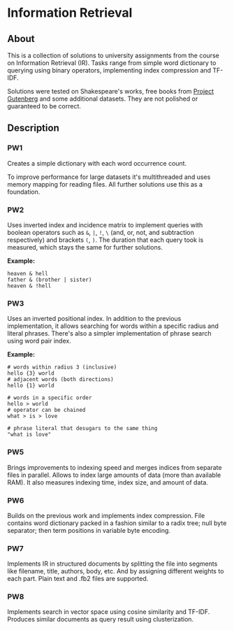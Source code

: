 # Information Retrieval

## About
This is a collection of solutions to university
assignments from the course on Information Retrieval (IR).
Tasks range from simple word dictionary to querying using binary operators, implementing index compression and TF-IDF.

Solutions were tested on Shakespeare's works, free books from
[Project Gutenberg](https://www.gutenberg.org/) and some
additional datasets. 
They are not polished or guaranteed to be correct.

## Description

### PW1
Creates a simple dictionary with each word occurrence count.

To improve performance for large datasets it's multithreaded and uses memory mapping for reading files. All further solutions use this as a foundation.

### PW2
Uses inverted index and incidence matrix to implement queries with boolean operators such as `&`, `|`, `!`, `\` (and, or, not, and subtraction respectively) and brackets `(`, `)`.
The duration that each query took is measured, which stays the same for further solutions.

**Example:**
```
heaven & hell
father & (brother | sister)
heaven & !hell 
```

### PW3
Uses an inverted positional index. In addition to the previous implementation, it allows searching for words within a specific radius and literal phrases.
There's also a simpler implementation of phrase search using word pair index.

**Example:**
```
# words within radius 3 (inclusive)
hello {3} world
# adjacent words (both directions)
hello {1} world

# words in a specific order
hello > world
# operator can be chained
what > is > love

# phrase literal that desugars to the same thing
"what is love"
```

### PW5
Brings improvements to indexing speed and merges indices from separate files in parallel. 
Allows to index large amounts of data (more than available RAM).
It also measures indexing time, index size, and amount of data.

### PW6
Builds on the previous work and implements index compression. File contains word dictionary packed in a fashion similar to a radix tree; null byte separator; then term positions in variable byte encoding.

### PW7
Implements IR in structured documents by splitting the file into segments like filename, title, authors, body, etc. And by assigning different weights to each part. Plain text and .fb2 files are supported.

### PW8
Implements search in vector space using cosine similarity and TF-IDF. Produces similar documents as query result using clusterization.
